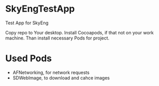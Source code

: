 # SkyEngTestApp
Test App for SkyEng

Copy repo to Your desktop.
Install Cocoapods, if that not on your work machine.
Than install necessary Pods for project.

# Used Pods
 - AFNetworking, for network requests
 - SDWebImage, to download and cahce images
